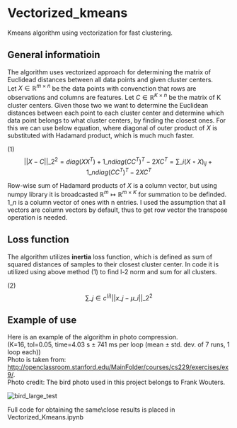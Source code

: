# Vectorized_kmeans
Kmeans algorithm using vectorization for fast clustering.

## General informatioin

The algorithm uses vectorized approach for determining the matrix of Euclidead distances between all data points and given cluster centers. \
Let $X \in \mathbb{R}^{m\ \times\ n}$ be the data points with convenction that rows are observations and columns are features. Let $C \in \mathbb{R}^{K\ \times\ n}$ be the matrix of K cluster centers. Given those two we want to determine the Euclidean distances between each point to each cluster center and determine which data point belongs to what cluster centers, by finding the closest ones. For this we can use below equation, where diagonal of outer product of $X$ is substituted with Hadamard product, which is much much faster.

(1) $$||X - C||\_{2}^{2} = diag(XX^{T}) + 1\_{n}diag(CC^{T})^{T} - 2XC^{T} = \sum\_{i}(X \circ X)_{ij} + 1\_{n}diag(CC^{T})^{T} - 2XC^{T}$$ 

Row-wise sum of Hadamard products of $X$ is a column vector, but using numpy library it is broadcasted $\mathbb{R}^{m} \mapsto \mathbb{R}^{m\ \times\ K}$ for summation to be definded. \
$1\_{n}$ is a column vector of ones with n entries.
I used the assumption that all vectors are column vectors by default, thus to get row vector the transpose operation is needed.

## Loss function

The algorithm utilizes **inertia** loss function, which is defined as sum of squared distances of samples to their closest cluster center. In code it is utilized using above method (1) to find l-2 norm and sum for all clusters.

(2) $$\sum\_{j \in c^{(i)}}||x\_{j} - \mu\_{i}||\_{2}^{2}$$

## Example of use

Here is an example of the algorithm in photo compression. \
(K=16, tol=0.05, time=4.03 s ± 741 ms per loop (mean ± std. dev. of 7 runs, 1 loop each)) \
Photo is taken from: http://openclassroom.stanford.edu/MainFolder/courses/cs229/exercises/ex9/. \
Photo credit: The bird photo used in this project belongs to Frank Wouters.

![bird_large_test](https://user-images.githubusercontent.com/107581485/204329591-b492aeef-e975-4dab-adcf-e5ddde4d1680.png)

Full code for obtaining the same\close results is placed in Vectorized_Kmeans.ipynb
